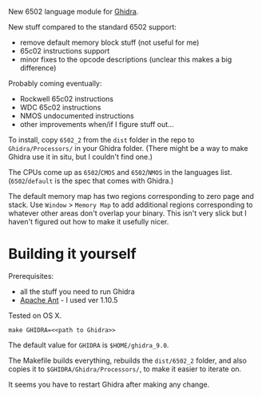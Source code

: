 New 6502 language module for [Ghidra](https://ghidra-sre.org/).

New stuff compared to the standard 6502 support:

* remove default memory block stuff (not useful for me)
* 65c02 instructions support
* minor fixes to the opcode descriptions (unclear this makes a big
  difference)

Probably coming eventually:

* Rockwell 65c02 instructions
* WDC 65c02 instructions
* NMOS undocumented instructions
* other improvements when/if I figure stuff out...

To install, copy `6502_2` from the `dist` folder in the repo to
`Ghidra/Processors/` in your Ghidra folder. (There might be a way to
make Ghidra use it in situ, but I couldn't find one.)

The CPUs come up as `6502`/`CMOS` and `6502`/`NMOS` in the languages
list. (`6502`/`default` is the spec that comes with Ghidra.)

The default memory map has two regions corresponding to zero page and
stack. Use `Window` > `Memory Map` to add additional regions
corresponding to whatever other areas don't overlap your binary. This
isn't very slick but I haven't figured out how to make it usefully
nicer.

# Building it yourself

Prerequisites:

* all the stuff you need to run Ghidra
* [Apache Ant](https://ant.apache.org/) - I used ver 1.10.5

Tested on OS X.

    make GHIDRA=<<path to Ghidra>>
	
The default value for `GHIDRA` is `$HOME/ghidra_9.0`.

The Makefile builds everything, rebuilds the `dist/6502_2` folder, and
also copies it to `$GHIDRA/Ghidra/Processors/`, to make it easier to
iterate on.

It seems you have to restart Ghidra after making any change.
